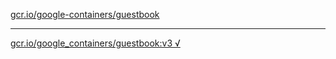 [gcr.io/google-containers/guestbook](https://hub.docker.com/r/anjia0532/guestbook/tags/) 

----
[gcr.io/google_containers/guestbook:v3 √](https://hub.docker.com/r/anjia0532/guestbook/tags/)

